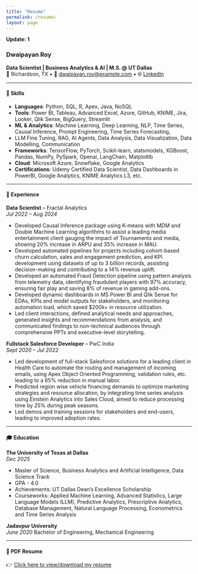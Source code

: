 ```yaml
---
title: "Resume"
permalink: /resume/
layout: page
---
```


**Update: 1**

### Dwaipayan Roy  
**Data Scientist | Business Analytics & AI | M.S. @ UT Dallas**  
📍 Richardson, TX • 📧 dwaipayan.roy@example.com • 🌐 [LinkedIn](https://www.linkedin.com/in/dwaipayan08/)

---

#### 🧠 Skills
- **Languages**: Python, SQL, R, Apex, Java, NoSQL
- **Tools**: Power BI, Tableau, Advanced Excel, Azure, GitHub, KNIME, Jira, Looker, Qlik Sense, BigQuery, Streamlit
- **ML & Analytics**: Machine Learning, Deep Learning, NLP, Time Series, Causal Inference, Prompt Engineering, Time Series Forecasting,
- LLM Fine Tuning, RAG, AI Agents, Data Analysis, Data Visualization, Data Modelling, Communication
- **Frameworks**: TensorFlow, PyTorch, Scikit-learn, statsmodels, XGBoost, Pandas, NumPy, PySpark, Openai, LangChain, Matplotlib
- **Cloud**: Microsoft Azure, Snowflake, Google Analytics
- **Certifications**: Udemy Certified Data Scientist, Data Dashboards in PowerBI, Google Analytics, KNIME Analytics L3, etc.

---

#### 💼 Experience

**Data Scientist** – Fractal Analytics  
*Jul 2022 – Aug 2024*  
- Developed Causal Inference package using K-means with MDM and Double Machine Learning algorithms to assist a leading media
entertainment client gauging the impact of Tournaments and media, showing 20% increase in ARPU and 35% increase in MAU.
- Developed automated pipelines for projects including cohort-based churn calculation, sales and engagement prediction, and KPI
development using datasets of up to 3 billion records, assisting decision-making and contributing to a 14% revenue uplift.
- Developed an automated Fraud Detection pipeline using pattern analysis from telemetry data, identifying fraudulent players with
97% accuracy, ensuring fair play and saving 8% of revenue in gaming add-ons.
- Developed dynamic dashboards in MS Power BI and Qlik Sense for EDAs, KPIs and model outputs for stakeholders, and monitoring
automation load, which saved $200k+ in resource utilization.
- Led client interactions, defined analytical needs and approaches, generated insights and recommendations from analysis, and
communicated findings to non-technical audiences through comprehensive PPTs and executive-level storytelling.

**Fullstack Salesforce Developer** – PwC India  
*Sept 2020 – Jul 2022*  
- Led development of full-stack Salesforce solutions for a leading client in Health Care to automate the routing and management of
incoming emails, using Apex Object Oriented Programming, validation rules, etc. leading to a 65% reduction in manual labor.
- Predicted region wise vehicle financing demands to optimize marketing strategies and resource allocation, by integrating time
series analysis using Einstein Analytics into Sales Cloud, aimed to reduce processing time by 25% during peak seasons.
- Led demos and training sessions for stakeholders and end-users, leading to improved adoption rates.

---

#### 🎓 Education

**The University of Texas at Dallas**  
*Dec 2025*
- Master of Science, Business Analytics and Artificial Intelligence, Data Science Track  
- GPA - 4.0
- Achievements: UT Dallas Dean’s Excellence Scholarship
- Courseworks: Applied Machine Learning, Advanced Statistics, Large Language Models (LLM), Predictive Analytics, Prescriptive
Analytics, Database Management, Natural Language Processing, Econometrics and Time Series Analysis

**Jadavpur University**  
*June 2020*
Bachelor of Engineering, Mechanical Engineering

---

#### 📎 PDF Resume  
👉 [Click here to view/download my resume](https://RoyDwaipayan.github.io/assets/assets/DwaipayanRoy_Resume.pdf)